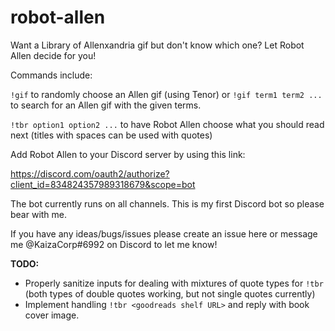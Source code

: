 # robot-allen

Want a Library of Allenxandria gif but don't know which one? Let Robot Allen decide for you!

Commands include:

`!gif` to randomly choose an Allen gif (using Tenor) or `!gif term1 term2 ...` to search for an Allen gif with the given terms.

`!tbr option1 option2 ...` to have Robot Allen choose what you should read next (titles with spaces can be used with quotes)



Add Robot Allen to your Discord server by using this link:

https://discord.com/oauth2/authorize?client_id=834824357989318679&scope=bot

The bot currently runs on all channels. This is my first Discord bot so please bear with me.

If you have any ideas/bugs/issues please create an issue here or message me @KaizaCorp#6992 on Discord to let me know! 

**TODO:**

+ Properly sanitize inputs for dealing with mixtures of quote types for `!tbr` (both types of double quotes working, but not single quotes currently)
+ Implement handling `!tbr <goodreads shelf URL>` and reply with book cover image. 
